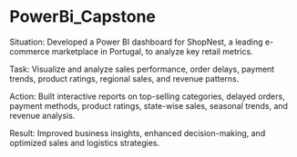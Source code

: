 # PowerBi_Capstone

Situation: Developed a Power BI dashboard for ShopNest, a leading e-commerce marketplace in Portugal, to analyze key retail metrics.

Task: Visualize and analyze sales performance, order delays, payment trends, product ratings, regional sales, and revenue patterns.

Action: Built interactive reports on top-selling categories, delayed orders, payment methods, product ratings, state-wise sales, seasonal trends, and revenue analysis.

Result: Improved business insights, enhanced decision-making, and optimized sales and logistics strategies.
